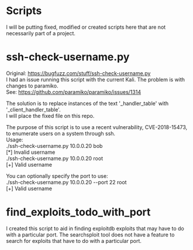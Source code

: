 # Scripts
I will be putting fixed, modified or created scripts here that are not necessarily part of a project.

# ssh-check-username.py
Original: https://bugfuzz.com/stuff/ssh-check-username.py<br />
I had an issue running this script with the current Kali. The problem is with changes to paramiko. <br />
See: https://github.com/paramiko/paramiko/issues/1314

The solution is to replace instances of the text '_handler_table' with '_client_handler_table'.<br />
I will place the fixed file on this repo.<br />

The purpose of this script is to use a recent vulnerability, CVE-2018-15473, to enumerate users on a system through ssh.<br />
Usage:<br />
./ssh-check-username.py 10.0.0.20 bob<br />
[*] Invalid username<br />
./ssh-check-username.py 10.0.0.20 root<br />
[+] Valid username<br />

You can optionally specify the port to use:<br />
./ssh-check-username.py 10.0.0.20 --port 22 root<br />
[+] Valid username

# find_exploits_todo_with_port
I created this script to aid in finding exploitdb exploits that may have to do with a particular port.
The searchsploit tool does not have a feature to search for exploits that have to do with a particular port.

